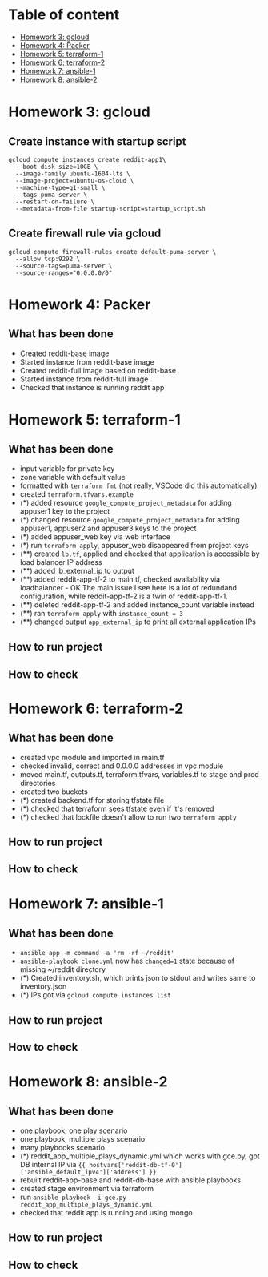 # Table of content
- [Homework 3: gcloud](#homework-3-gcloud)
- [Homework 4: Packer](#homework-4-packer)
- [Homework 5: terraform-1](#homework-5-terraform-1)
- [Homework 6: terraform-2](#homework-6-terraform-2)
- [Homework 7: ansible-1](#homework-7-ansible-1)
- [Homework 8: ansible-2](#homework-8-ansible-2)

# Homework 3: gcloud
## Create instance with startup script
```
gcloud compute instances create reddit-app1\
  --boot-disk-size=10GB \
  --image-family ubuntu-1604-lts \
  --image-project=ubuntu-os-cloud \
  --machine-type=g1-small \
  --tags puma-server \
  --restart-on-failure \
  --metadata-from-file startup-script=startup_script.sh
  ```

## Create firewall rule via gcloud
```
gcloud compute firewall-rules create default-puma-server \
  --allow tcp:9292 \
  --source-tags=puma-server \
  --source-ranges="0.0.0.0/0"
```

# Homework 4: Packer
## What has been done
- Created reddit-base image
- Started instance from reddit-base image
- Created reddit-full image based on reddit-base
- Started instance from reddit-full image
- Checked that instance is running reddit app

# Homework 5: terraform-1
## What has been done
- input variable for private key
- zone variable with default value
- formatted with ```terraform fmt``` (not really, VSCode did this automatically)
- created ```terraform.tfvars.example```
- (*) added resource ```google_compute_project_metadata``` for adding appuser1 key to the project
- (*) changed resource ```google_compute_project_metadata``` for adding appuser1, appuser2 and appuser3 keys to the project
- (*) added appuser_web key via web interface
- (*) run ```terraform apply```, appuser_web disappeared from project keys
- (**) created ```lb.tf```, applied and checked that application is accessible by load balancer IP address
- (**) added lb_external_ip to output
- (**) added reddit-app-tf-2 to main.tf, checked availability via loadbalancer - OK
The main issue I see here is a lot of redundand configuration, while reddit-app-tf-2 is a twin of reddit-app-tf-1.
- (**) deleted reddit-app-tf-2 and added instance_count variable instead
- (**) ran ```terraform apply``` with ```instance_count = 3```
- (**) changed output ```app_external_ip``` to print all external application IPs
## How to run project

## How to check

# Homework 6: terraform-2
## What has been done
- created vpc module and imported in main.tf
- checked invalid, correct and 0.0.0.0 addresses in vpc module
- moved main.tf, outputs.tf, terraform.tfvars, variables.tf to stage and prod directories
- created two buckets
- (*) created backend.tf for storing tfstate file
- (*) checked that terraform sees tfstate even if it's removed
- (*) checked that lockfile doesn't allow to run two ```terraform apply```

## How to run project

## How to check

# Homework 7: ansible-1
## What has been done
- ```ansible app -m command -a 'rm -rf ~/reddit'```
- ```ansible-playbook clone.yml``` now has ```changed=1``` state because of missing ~/reddit directory
- (*) Created inventory.sh, which prints json to stdout and writes same to inventory.json
- (*) IPs got via ```gcloud compute instances list```

## How to run project

## How to check

# Homework 8: ansible-2
## What has been done
- one playbook, one play scenario
- one playbook, multiple plays scenario
- many playbooks scenario
- (*) reddit_app_multiple_plays_dynamic.yml which works with gce.py, got DB internal IP via ```{{ hostvars['reddit-db-tf-0']['ansible_default_ipv4']['address'] }}```
- rebuilt reddit-app-base and reddit-db-base with ansible playbooks
- created stage environment via terraform
- run ```ansible-playbook -i gce.py reddit_app_multiple_plays_dynamic.yml```
- checked that reddit app is running and using mongo


## How to run project

## How to check
